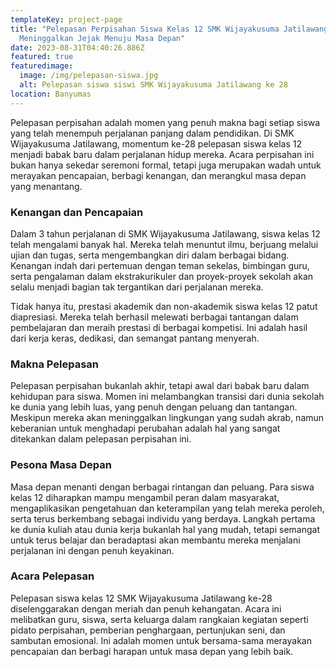 ```yaml
---
templateKey: project-page
title: "Pelepasan Perpisahan Siswa Kelas 12 SMK Wijayakusuma Jatilawang Ke-28:
  Meninggalkan Jejak Menuju Masa Depan"
date: 2023-08-31T04:40:26.886Z
featured: true
featuredimage:
  image: /img/pelepasan-siswa.jpg
  alt: Pelepasan siswa siswi SMK Wijayakusuma Jatilawang ke 28
location: Banyumas
---
```

Pelepasan perpisahan adalah momen yang penuh makna bagi setiap siswa yang telah menempuh perjalanan panjang dalam pendidikan. Di SMK Wijayakusuma Jatilawang, momentum ke-28 pelepasan siswa kelas 12 menjadi babak baru dalam perjalanan hidup mereka. Acara perpisahan ini bukan hanya sekedar seremoni formal, tetapi juga merupakan wadah untuk merayakan pencapaian, berbagi kenangan, dan merangkul masa depan yang menantang.

### **Kenangan dan Pencapaian**

Dalam 3 tahun perjalanan di SMK Wijayakusuma Jatilawang, siswa kelas 12 telah mengalami banyak hal. Mereka telah menuntut ilmu, berjuang melalui ujian dan tugas, serta mengembangkan diri dalam berbagai bidang. Kenangan indah dari pertemuan dengan teman sekelas, bimbingan guru, serta pengalaman dalam ekstrakurikuler dan proyek-proyek sekolah akan selalu menjadi bagian tak tergantikan dari perjalanan mereka.

Tidak hanya itu, prestasi akademik dan non-akademik siswa kelas 12 patut diapresiasi. Mereka telah berhasil melewati berbagai tantangan dalam pembelajaran dan meraih prestasi di berbagai kompetisi. Ini adalah hasil dari kerja keras, dedikasi, dan semangat pantang menyerah.

### **Makna Pelepasan**

Pelepasan perpisahan bukanlah akhir, tetapi awal dari babak baru dalam kehidupan para siswa. Momen ini melambangkan transisi dari dunia sekolah ke dunia yang lebih luas, yang penuh dengan peluang dan tantangan. Meskipun mereka akan meninggalkan lingkungan yang sudah akrab, namun keberanian untuk menghadapi perubahan adalah hal yang sangat ditekankan dalam pelepasan perpisahan ini.

### **Pesona Masa Depan**

Masa depan menanti dengan berbagai rintangan dan peluang. Para siswa kelas 12 diharapkan mampu mengambil peran dalam masyarakat, mengaplikasikan pengetahuan dan keterampilan yang telah mereka peroleh, serta terus berkembang sebagai individu yang berdaya. Langkah pertama ke dunia kuliah atau dunia kerja bukanlah hal yang mudah, tetapi semangat untuk terus belajar dan beradaptasi akan membantu mereka menjalani perjalanan ini dengan penuh keyakinan.

### **Acara Pelepasan**

Pelepasan siswa kelas 12 SMK Wijayakusuma Jatilawang ke-28 diselenggarakan dengan meriah dan penuh kehangatan. Acara ini melibatkan guru, siswa, serta keluarga dalam rangkaian kegiatan seperti pidato perpisahan, pemberian penghargaan, pertunjukan seni, dan sambutan emosional. Ini adalah momen untuk bersama-sama merayakan pencapaian dan berbagi harapan untuk masa depan yang lebih baik.